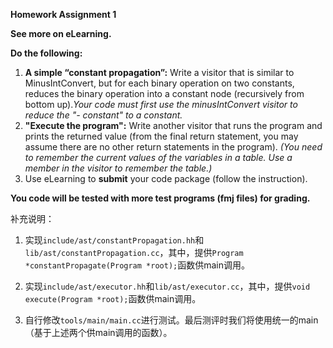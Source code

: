 **Homework Assignment 1**

**See more on eLearning.**

**Do the following:**

1. **A simple “constant propagation”:** Write a visitor that is similar to MinusIntConvert, but for each binary operation on two constants, reduces the binary operation into a constant node (recursively from bottom up).*Your code must first use the minusIntConvert visitor to reduce the "- constant" to a constant.*
2. **"Execute the program":** Write another visitor that runs the program and prints the returned value (from the final return statement, you may assume there are no other return statements in the program). *(You need to remember the current values of the variables in a table. Use a member in the visitor to remember the table.)*
3. Use eLearning to **submit** your code package (follow the instruction). 

**You code will be tested with more test programs (fmj files) for grading.**

补充说明：

1. 实现`include/ast/constantPropagation.hh`和`lib/ast/constantPropagation.cc`，其中，提供`Program *constantPropagate(Program *root);`函数供main调用。

2. 实现`include/ast/executor.hh`和`lib/ast/executor.cc`，其中，提供`void execute(Program *root);`函数供main调用。

3. 自行修改`tools/main/main.cc`进行测试。最后测评时我们将使用统一的main（基于上述两个供main调用的函数）。
